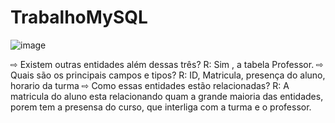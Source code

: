 # TrabalhoMySQL
![image](https://user-images.githubusercontent.com/86812071/211947774-c13b8739-289c-4e2f-b401-550bcac070ad.png)


⇨ Existem outras entidades além dessas três?
R: Sim , a tabela Professor.
⇨ Quais são os principais campos e tipos?
R: ID, Matricula, presença do aluno, horario da turma
⇨ Como essas entidades estão relacionadas?
R: A matricula do aluno esta relacionando quam a grande maioria das entidades, porem tem a presensa do curso, que interliga com a turma e o professor.
